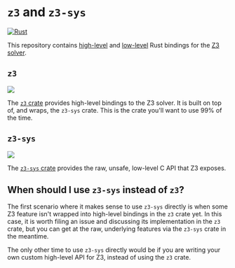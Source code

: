 # `z3` and `z3-sys`

[![Rust](https://github.com/prove-rs/z3.rs/actions/workflows/rust.yml/badge.svg)](https://github.com/prove-rs/z3.rs/actions/workflows/rust.yml)

This repository contains [high-level][z3] and [low-level][z3-sys] Rust bindings
for the [Z3 solver][upstream].

[upstream]: https://github.com/Z3Prover/z3
[z3]: https://github.com/prove-rs/z3.rs/tree/master/z3
[z3-sys]: https://github.com/prove-rs/z3.rs/tree/master/z3-sys

## `z3`

[![](https://img.shields.io/crates/v/z3.svg)](https://crates.io/crates/z3)

The [`z3` crate][z3] provides high-level bindings to the Z3 solver. It is built
on top of, and wraps, the `z3-sys` crate. This is the crate you'll want to use
99% of the time.

## `z3-sys`

[![](https://img.shields.io/crates/v/z3-sys.svg)](https://crates.io/crates/z3-sys)

The [`z3-sys` crate][z3-sys] provides the raw, unsafe, low-level C API that Z3
exposes.

## When should I use `z3-sys` instead of `z3`?

The first scenario where it makes sense to use `z3-sys` directly is when some Z3
feature isn't wrapped into high-level bindings in the `z3` crate yet. In this
case, it is worth filing an issue and discussing its implementation in the `z3`
crate, but you can get at the raw, underlying features via the `z3-sys` crate in
the meantime.

The only other time to use `z3-sys` directly would be if you are writing your
own custom high-level API for Z3, instead of using the `z3` crate.

